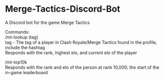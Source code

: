 # Merge-Tactics-Discord-Bot
A Discord bot for the game Merge Tactics

Commands:  
/mt-lookup (tag)  
tag - The tag of a player in Clash Royale/Merge Tactics found in the profile, include the hashtag  
Responds with the rank, highest elo, and current elo of the player

/mt-top10k  
Responds with the rank and elo of the person at rank 10,000; the start of the in-game leaderboard  